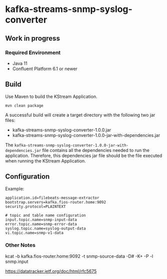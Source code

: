 # kafka-streams-snmp-syslog-converter

## Work in progress

### Required Environment
* Java 11
* Confluent Platform 6.1 or newer

## Build
Use Maven to build the KStream Application.

```
mvn clean package
```

A successful build will create a target directory with the following two jar files:
* kafka-streams-snmp-syslog-converter-1.0.0.jar
* kafka-streams-snmp-syslog-converter-1.0.0-jar-with-dependencies.jar


The `kafka-streams-snmp-syslog-converter-1.0.0-jar-with-dependencies.jar` file contains all the dependencies needed to run the application. Therefore, this dependencies jar file should be the file executed when running the KStream Application.

## Configuration

Example:
```
application.id=filebeats-message-extractor
bootstrap.servers=kafka.fios-router.home:9092
security.protocol=PLAINTEXT

# topic and table name configuration
input.topic.name=snmp-input-data
error.topic.name=snmp-error-data
syslog.topic.name=syslog-output-data
vi.topic.name=snmp-v1-data
```

### Other Notes

kcat -b kafka.fios-router.home:9092 -t snmp-source-data -D# -K+ -P -l snmp.input

https://datatracker.ietf.org/doc/html/rfc5675
